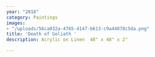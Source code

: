 ```yaml
---
year: "2018"
category: Paintings
images:
- "/uploads/56ca032a-4765-4147-b613-c9a44878c5da.png"
title: 'Death of Goliath '
description: Acrylic on Linen  48" x 48" x 2"

---
```

